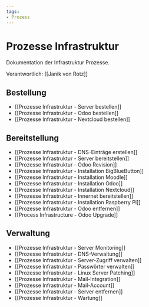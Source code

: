 ```yaml
---
tags:
- Prozess
---
```

# Prozesse Infrastruktur
Dokumentation der Infrastruktur Prozesse.

Verantwortlich: [[Janik von Rotz]]

## Bestellung

* [[Prozesse Infrastruktur - Server bestellen]]
* [[Prozesse Infrastruktur - Odoo bestellen]]
* [[Prozesse Infrastruktur - Nextcloud bestellen]]

## Bereitstellung

* [[Prozesse Infrastruktur - DNS-Einträge erstellen]]
* [[Prozesse Infrastruktur - Server bereitstellen]]
* [[Prozesse Infrastruktur - Odoo Revision]]
* [[Prozesse Infrastruktur - Installation BigBlueButton]]
* [[Prozesse Infrastruktur - Installation Moodle]]
* [[Prozesse Infrastruktur - Installation Odoo]]
* [[Prozesse Infrastruktur - Installation Nextcloud]]
* [[Prozesse Infrastruktur - Innernet bereitstellen]]
* [[Prozesse Infrastruktur - Installation Raspberry Pi]]
* [[Prozesse Infrastruktur - Odoo entfernen]]
* [[Process Infrastructure - Odoo Upgrade]]

## Verwaltung

* [[Prozesse Infrastruktur - Server Monitoring]]
* [[Prozesse Infrastruktur - DNS-Verwaltung]]
* [[Prozesse Infrastruktur - Server-Zugriff verwalten]]
* [[Prozesse Infrastruktur - Passwörter verwalten]]
* [[Prozesse Infrastruktur - Linux Server Patching]]
* [[Prozesse Infrastruktur - Mail-Integration]]
* [[Prozesse Infrastruktur - Mail-Account]]
* [[Prozesse Infrastruktur - Server entfernen]]
* [[Prozesse Infrastruktur - Wartung]]